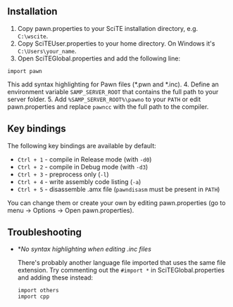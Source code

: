 Installation
------------

1. Copy pawn.properties to your SciTE installation directory, e.g. `C:\wscite`.
2. Copy SciTEUser.properties to your home directory. On Windows it's `C:\Users\your_name`.
3. Open SciTEGlobal.properties and add the following line:

  ```
  import pawn
  ```
  
  This add syntax highlighting for Pawn files (*.pwn and *.inc).
4. Define an environment variable `SAMP_SERVER_ROOT` that contains the full path
   to your server folder.
5. Add `%SAMP_SERVER_ROOT%\pawno` to your `PATH` or edit
   pawn.properties and replace `pawncc` with the full path to the compiler.

Key bindings
------------

The following key bindings are available by default:

* `Ctrl + 1` - compile in Release mode (with `-d0`)
* `Ctrl + 2` - compile in Debug mode (with `-d3`)
* `Ctrl + 3` - preprocess only (`-l`)
* `Ctrl + 4` - write assembly code listing (`-a`)
* `Ctrl + 5` - disassemble .amx file (`pawndisasm` must be present in `PATH`)

You can change them or create your own by editing pawn.properties (go to menu ->
Options -> Open pawn.properties).


Troubleshooting
---------------

* **No syntax highlighting when editing *.inc files**

  There's probably another language file imported that uses the same file
  extension. Try commenting out the `#import *` in SciTEGlobal.properties
  and adding these instead:
  
  ```
  import others
  import cpp
  ```

